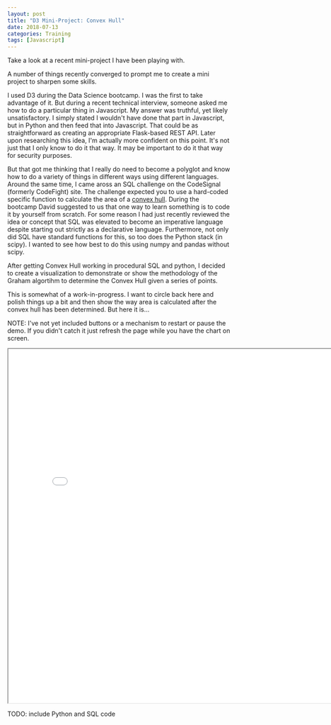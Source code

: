 ```yaml
---
layout: post
title: "D3 Mini-Project: Convex Hull"
date: 2018-07-13
categories: Training
tags: [Javascript]
---
```


Take a look at a recent mini-project I have been playing with.

A number of things recently converged to prompt me to create a mini project to sharpen some skills.

I used D3 during the Data Science bootcamp.  I was the first to take advantage of it.  But during a
recent technical interview, someone asked me how to do a particular thing in Javascript.  My answer
was truthful, yet likely unsatisfactory.  I simply stated I wouldn't have done that part in Javascript,
but in Python and then feed that into Javascript.  That could be as straightforward as creating an
appropriate Flask-based REST API.  Later upon researching this idea, I'm actually more confident on
this point.  It's not just that I only know to do it that way.  It may be important to do it that way
for security purposes.

But that got me thinking that I really do need to become a polyglot and know how to do a variety of
things in different ways using different languages.  Around the same time, I came aross an SQL challenge
on the CodeSignal (formerly CodeFight) site.  The challenge expected you to use a hard-coded specific
function to calculate the area of a [convex hull](://www.geeksforgeeks.org/convex-hull-set-2-graham-scan/).
During the bootcamp David suggested to us that one way to learn something is to code it by yourself
from scratch.  For some reason I had just recently reviewed the idea or concept that SQL was elevated
to become an imperative language despite starting out strictly as a declarative language.  Furthermore,
not only did SQL have standard functions for this, so too does the Python stack (in scipy).  I wanted
to see how best to do this using numpy and pandas without scipy.

After getting Convex Hull working in procedural SQL and python, I decided to create a visualization to
demonstrate or show the methodology of the Graham algortihm to determine the Convex Hull given a series
of points.

This is somewhat of a work-in-progress.  I want to circle back here and polish things up a bit and then
show the way area is calculated after the convex hull has been determined.  But here it is...

NOTE: I've not yet included buttons or a mechanism to restart or pause the demo.  If you didn't catch
it just refresh the page while you have the chart on screen.

<iframe class="fragment fade-in" style="float:center" width="800" height="800" src="/assets/html/mini_001/c_002.html"></iframe>

TODO: include Python and SQL code

